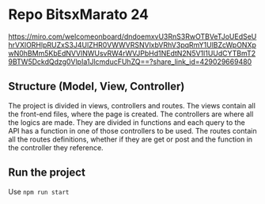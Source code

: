 # Repo BitsxMarato 24

https://miro.com/welcomeonboard/dndoemxvU3RnS3RwOTBVeTJoUEdSeUhrVXlORHlpRUZxS3J4UlZHR0VWWVRSNVlxbVRhV3pqRmY1UlBZcWpONXpwN0hBMm5KbEdNVVlNWUsvRW4rWVJPbHd1NEdtN2N5V1l1UUdCYTBmT29BTW5DckdQdzg0VlpIa1JlcmducFUhZQ==?share_link_id=429029669480

## Structure (Model, View, Controller)
The project is divided in views, controllers and routes.
The views contain all the front-end files, where the page is created.
The controllers are where all the logics are made. They are divided in functions and each query to the API has a function in one of those controllers to be used.
The routes contain all the routes definitions, whether if they are get or post and the function in the controller they reference.

## Run the project
Use `npm run start`
